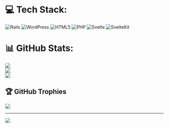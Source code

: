 
# 💻 Tech Stack:
![Rails](https://img.shields.io/badge/rails-%23CC0000.svg?style=for-the-badge&logo=ruby-on-rails&logoColor=white) ![WordPress](https://img.shields.io/badge/WordPress-%23117AC9.svg?style=for-the-badge&logo=WordPress&logoColor=white) ![HTML5](https://img.shields.io/badge/html5-%23E34F26.svg?style=for-the-badge&logo=html5&logoColor=white) ![PHP](https://img.shields.io/badge/php-%23777BB4.svg?style=for-the-badge&logo=php&logoColor=white) ![Svelte](https://img.shields.io/badge/svelte-%23f1413d.svg?style=for-the-badge&logo=svelte&logoColor=white) ![SvelteKit](https://img.shields.io/badge/sveltekit-%23ff3e00.svg?style=for-the-badge&logo=svelte&logoColor=white)
# 📊 GitHub Stats:
![](https://github-readme-stats.vercel.app/api?username=longnosuke&theme=dark&hide_border=false&include_all_commits=false&count_private=false)<br/>
![](https://nirzak-streak-stats.vercel.app/?user=longnosuke&theme=dark&hide_border=false)<br/>
![](https://github-readme-stats.vercel.app/api/top-langs/?username=longnosuke&theme=dark&hide_border=false&include_all_commits=false&count_private=false&layout=compact)

## 🏆 GitHub Trophies
![](https://github-profile-trophy.vercel.app/?username=longnosuke&theme=default_repocard&no-frame=false&no-bg=true&margin-w=4)

---
[![](https://visitcount.itsvg.in/api?id=longnosuke&icon=0&color=0)](https://visitcount.itsvg.in)

<!-- Proudly created with GPRM ( https://gprm.itsvg.in ) -->
